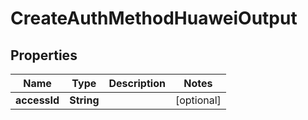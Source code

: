 

# CreateAuthMethodHuaweiOutput


## Properties

| Name | Type | Description | Notes |
|------------ | ------------- | ------------- | -------------|
|**accessId** | **String** |  |  [optional] |



